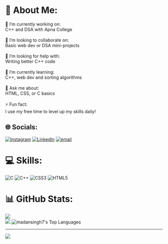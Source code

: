 # 💫 About Me:
🔭 I’m currently working on:<br>C++ and DSA with Apna College<br><br>🤝 I’m looking to collaborate on:<br>Basic web dev or DSA mini-projects<br><br>💛 I’m looking for help with:<br>Writing better C++ code<br><br>🌱 I’m currently learning:<br>C++, web dev and sorting algorithms<br><br>💬 Ask me about:<br>HTML, CSS, or C basics<br><br>⚡ Fun fact:<br>I use my free time to level up my skills daily!


## 🌐 Socials:
[![Instagram](https://img.shields.io/badge/Instagram-%23E4405F.svg?logo=Instagram&logoColor=white)](https://instagram.com/madanraj_07) [![LinkedIn](https://img.shields.io/badge/LinkedIn-%230077B5.svg?logo=linkedin&logoColor=white)](https://linkedin.com/in/madansingh7) [![email](https://img.shields.io/badge/Email-D14836?logo=gmail&logoColor=white)](mailto:madansingh7@yahoo.com) 

# 💻 Skills:
![C](https://img.shields.io/badge/c-%2300599C.svg?style=plastic&logo=c&logoColor=white) ![C++](https://img.shields.io/badge/c++-%2300599C.svg?style=plastic&logo=c%2B%2B&logoColor=white) ![CSS3](https://img.shields.io/badge/css3-%231572B6.svg?style=plastic&logo=css3&logoColor=white) ![HTML5](https://img.shields.io/badge/html5-%23E34F26.svg?style=plastic&logo=html5&logoColor=white)
# 📊 GitHub Stats:
![](https://nirzak-streak-stats.vercel.app/?user=madansingh7&theme=dark&hide_border=false)<br/>
![](https://github-readme-stats.vercel.app/api/top-langs/?username=madansingh7&theme=dark&hide_border=false&include_all_commits=true&count_private=false&layout=compact)
![madansingh7's Top Languages](https://github-readme-stats.vercel.app/api/top-langs/?username=madansingh7&theme=monokai&show_icons=true&hide_border=false&layout=compact)

---
[![](https://visitcount.itsvg.in/api?id=madansingh7&icon=5&color=0)](https://visitcount.itsvg.in)

